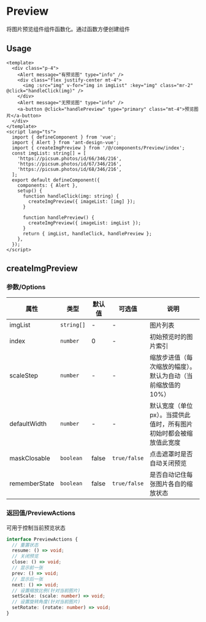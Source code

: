 # Preview

将图片预览组件组件函数化。通过函数方便创建组件

## Usage

```vue
<template>
  <div class="p-4">
    <Alert message="有预览图" type="info" />
    <div class="flex justify-center mt-4">
      <img :src="img" v-for="img in imgList" :key="img" class="mr-2" @click="handleClick(img)" />
    </div>
    <Alert message="无预览图" type="info" />
    <a-button @click="handlePreview" type="primary" class="mt-4">预览图片</a-button>
  </div>
</template>
<script lang="ts">
  import { defineComponent } from 'vue';
  import { Alert } from 'ant-design-vue';
  import { createImgPreview } from '/@/components/Preview/index';
  const imgList: string[] = [
    'https://picsum.photos/id/66/346/216',
    'https://picsum.photos/id/67/346/216',
    'https://picsum.photos/id/68/346/216',
  ];
  export default defineComponent({
    components: { Alert },
    setup() {
      function handleClick(img: string) {
        createImgPreview({ imageList: [img] });
      }

      function handlePreview() {
        createImgPreview({ imageList: imgList });
      }
      return { imgList, handleClick, handlePreview };
    },
  });
</script>
```

## createImgPreview

### 参数/Options

| 属性    | 类型       | 默认值 | 可选值 | 说明     |
| ------- | ---------- | ------ | ------ | -------- |
| imgList | `string[]` | -      | -      | 图片列表 |
| index | `number` | 0      | -      | 初始预览时的图片索引 |
| scaleStep | `number` | -      | -      | 缩放步进值（每次缩放的幅度）。默认为自动（当前缩放值的10%） |
| defaultWidth | `number` | -      | -      | 默认宽度（单位px）。当提供此值时，所有图片初始时都会被缩放值此宽度 |
| maskClosable | `boolean` | false      | `true/false`     | 点击遮罩时是否自动关闭预览 |
| rememberState | `boolean` | false | `true/false` | 是否自动记住每张图片各自的缩放状态 |

### 返回值/PreviewActions

可用于控制当前预览状态
```typescript
interface PreviewActions {
  // 重置状态
  resume: () => void;
  // 关闭预览
  close: () => void;
  // 显示前一张
  prev: () => void;
  // 显示后一张
  next: () => void;
  // 设置缩放比例(针对当前图片)
  setScale: (scale: number) => void;
  // 设置旋转角度(针对当前图片)
  setRotate: (rotate: number) => void;
}
```
